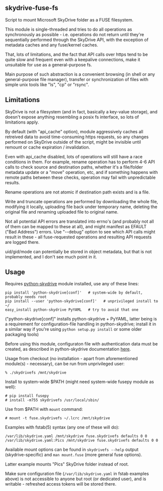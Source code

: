 skydrive-fuse-fs
----------------------------------------

Script to mount Microsoft SkyDrive folder as a FUSE filesystem.

This module is single-threaded and tries to do all operations as synchronously
as possible - i.e. operations do not return until they're sequentially performed
through the SkyDrive API, with the exception of metadata caches and any
fuse/kernel caches.

That, lots of limitations, and the fact that API calls over https tend to be
quite slow and frequent even with a keepalive connections, make it unsuitable
for use as a general-purpose fs.

Main purpose of such abstraction is a convenient browsing (in shell or any
general-purpose file manager), transfer or synchronization of files with simple
unix tools like "ls", "cp" or "rsync".


Limitations
----------------------------------------

SkyDrive is not a filesystem (and in fact, basically a key-value storage), and
doesn't expose anything resembling a posix fs interface, so lots of limitations
apply.

By default (with "api_cache" option), module aggressively caches all retreived
data to avoid time-consuming https requests, so any changes performed on
SkyDrive outside of the script, might be invisible until remount or cache
expiration / invalidation.

Even with api_cache disabled, lots of operations will still have a race
conditions in them.
For example, rename operation has to perform 4-6 API calls to check source and
destination paths, whether it's a file/folder metadata update or a "move"
operation, etc, and if something happens with remote paths between these checks,
operation may fail with unpredictable results.

Rename operations are not atomic if destination path exists and is a file.

Write and truncate operations are performed by downloading the whole file,
modifying it locally, uploading file back under temporary name, deleting the
original file and renaming uploaded file to original name.

Not all potential API errors are translated into errno's (and probably not all
of them can be mapped to these at all), and might manifest as EFAULT ("Bad
Address") errors.
Use "--debug" option to see which API calls might result in these - all
fuse-requested operations and resulting API requests are logged there.

uid/gid/mode can potentially be stored in object metadata, but that is not
implemented, and I don't see much point in it.


Usage
----------------------------------------

Requires [python-skydrive](http://pypi.python.org/pypi/python-skydrive/) module
installed, use any of these lines:

	pip install 'python-skydrive[conf]'   # system-wide by default, probably needs root
	pip install --user 'python-skydrive[conf]'   # unprivileged install to ~/
	easy_install python-skydrive PyYAML   # try to avoid that one

("python-skydrive[conf]" installs python-skydrive + PyYAML, latter being is a
requirement for configuration-file handling in python-skydrive; install it in a
similar way if you're using `python setup.py install` or some older packaging
tools)

Before using this module, configuraton file with authentication data must be
created, as described in python-skydrive documentation
[here](https://github.com/mk-fg/python-skydrive#command-line-usage).

Usage from checkout (no installation - apart from aforementioned module(s) -
necessary), can be run from unprivileged user:

	% ./skydrivefs /mnt/skydrive

Install to system-wide $PATH (might need system-wide fusepy module as well):

	# pip install fusepy
	# install -m755 skydrivefs /usr/local/sbin/

Use from $PATH with `mount` command:

	# mount -t fuse.skydrivefs ~/.lcrc /mnt/skydrive

Examples with fstab(5) syntax (any one of these will do):

	/var/lib/skydrive.yaml /mnt/skydrive fuse.skydrivefs defaults 0 0
	/var/lib/skydrive.yaml:Pics /mnt/skydrive fuse.skydrivefs defaults 0 0

Available mount options can be found in `skydrivefs --help` output
(skydrive-specific) and `man mount.fuse` (more general fuse options).

Latter example mounts "Pics" SkyDrive folder instead of root.

Make sure configuration file (`/var/lib/skydrive.yaml` in fstab examples above)
is not accessible to anyone but root (or dedicated user), and is writable -
refreshed access tokens will be stored there.
